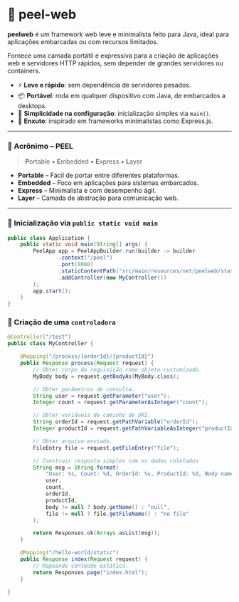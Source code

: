 # 🍎 peel-web

**peelweb** é um framework web leve e minimalista feito para Java, ideal para aplicações embarcadas ou com recursos limitados.  

Fornece uma camada portátil e expressiva para a criação de aplicações web e servidores HTTP rápidos, sem depender de grandes servidores ou containers.

- ⚡ **Leve e rápido**: sem dependência de servidores pesados.
- 📦 **Portável**: roda em qualquer dispositivo com Java, de embarcados a desktops.
- 🔌 **Simplicidade na configuração**: inicialização simples via `main()`.
- 🎯 **Enxuto**: inspirado em frameworks minimalistas como Express.js.

---

### 🧠 Acrônimo – PEEL

> **P**ortable • **E**mbedded • **E**xpress • **L**ayer

- **Portable** – Fácil de portar entre diferentes plataformas.
- **Embedded** – Foco em aplicações para sistemas embarcados.
- **Express** – Minimalista e com desempenho ágil.
- **Layer** – Camada de abstração para comunicação web.

---

### 🚀 Inicialização via `public static void main`

```java
public class Application {
    public static void main(String[] args) {
        PeelApp app = PeelAppBuilder.run(builder -> builder
                .context("/peel")
                .port(8080)
                .staticContentPath("src/main/resources/net/peelweb/static")
                .addController(new MyController())
        );
        app.start();
    }
}
```

### 🚀 Criação de uma `controladora`

```java
@Controller("/test")
public class MyController {

    @Mapping("/process/{orderId}/{productId}")
    public Response process(Request request) {
        // Obter corpo da requisição como objeto customizado.
        MyBody body = request.getBodyAs(MyBody.class);

        // Obter parâmetros de consulta.
        String user = request.getParameter("user");
        Integer count = request.getParameterAsInteger("count");

        // Obter variáveis de caminho de URI.
        String orderId = request.getPathVariable("orderId");
        Integer productId = request.getPathVariableAsInteger("productId");

        // Obter arquivo enviado.
        FileEntry file = request.getFileEntry("file");

        // Construir resposta simples com os dados coletados
        String msg = String.format(
            "User: %s, Count: %d, OrderId: %s, ProductId: %d, Body name: %s, File name: %s",
            user,
            count,
            orderId,
            productId,
            body != null ? body.getName() : "null",
            file != null ? file.getFileName() : "no file"
        );

        return Responses.ok(Arrays.asList(msg));
    }

    @Mapping("/hello-world/static")
    public Response index(Request request) {
        // Mapeando conteúdo estático.
        return Responses.page("index.html");
    }

}
```
